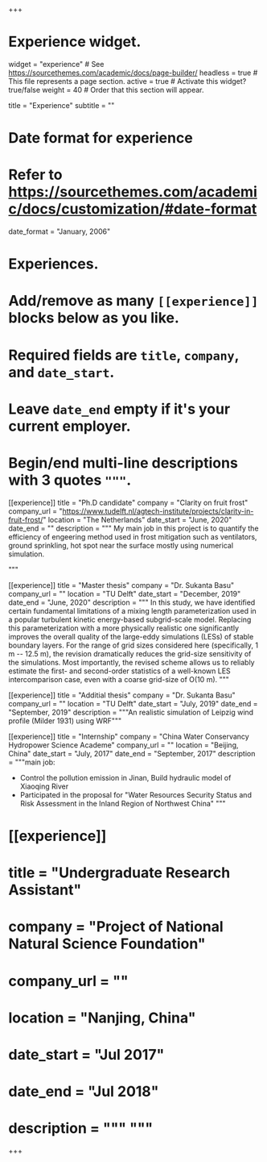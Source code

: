 +++
# Experience widget.
widget = "experience"  # See https://sourcethemes.com/academic/docs/page-builder/
headless = true  # This file represents a page section.
active = true  # Activate this widget? true/false
weight = 40  # Order that this section will appear.

title = "Experience"
subtitle = ""

# Date format for experience
#   Refer to https://sourcethemes.com/academic/docs/customization/#date-format
date_format = "January, 2006"

# Experiences.
#   Add/remove as many `[[experience]]` blocks below as you like.
#   Required fields are `title`, `company`, and `date_start`.
#   Leave `date_end` empty if it's your current employer.
#   Begin/end multi-line descriptions with 3 quotes `"""`.
[[experience]]
  title = "Ph.D candidate"
  company = "Clarity on fruit frost"
  company_url = "https://www.tudelft.nl/agtech-institute/projects/clarity-in-fruit-frost/"
  location = "The Netherlands"
  date_start = "June, 2020"
  date_end = ""
  description = """
My main job in this project is to quantify the efficiency of engeering method used in frost mitigation such as ventilators, ground sprinkling, hot spot near the surface mostly using numerical simulation.

  """

[[experience]]
  title = "Master thesis"
  company = "Dr. Sukanta Basu"
  company_url = ""
  location = "TU Delft"
  date_start = "December, 2019"
  date_end = "June, 2020"
  description = """
In this study, we have identified certain fundamental limitations of a mixing length parameterization used in a popular turbulent kinetic energy-based subgrid-scale model. Replacing this parameterization with a more physically realistic one significantly improves the overall quality of the large-eddy simulations (LESs) of stable boundary layers. For the range of grid sizes considered here (specifically, 1 m -- 12.5 m), the revision dramatically reduces the grid-size sensitivity of the simulations. Most importantly, the revised scheme allows us to reliably estimate the first- and second-order statistics of a well-known LES intercomparison case, even with a coarse grid-size of O(10 m).
  """

[[experience]]
  title = "Additial thesis"
  company = "Dr. Sukanta Basu"
  company_url = ""
  location = "TU Delft"
  date_start = "July, 2019"
  date_end = "September, 2019"
  description = """An realistic simulation of Leipzig wind profile (Milder 1931) using WRF"""

[[experience]]
  title = "Internship"
  company = "China Water Conservancy Hydropower Science Academe"
  company_url = ""
  location = "Beijing, China"
  date_start = "July, 2017"
  date_end = "September, 2017"
  description = """main job:
   - Control the pollution emission in Jinan, Build hydraulic model of Xiaoqing River
   - Participated in the proposal for "Water Resources Security Status and Risk Assessment in the Inland Region of Northwest China"
  """

# [[experience]]
#  title = "Undergraduate Research Assistant"
#  company = "Project of National Natural Science Foundation"
#  company_url = ""
#  location = "Nanjing, China"
#  date_start = "Jul 2017"
#  date_end = "Jul 2018"
#  description = """  """

+++
